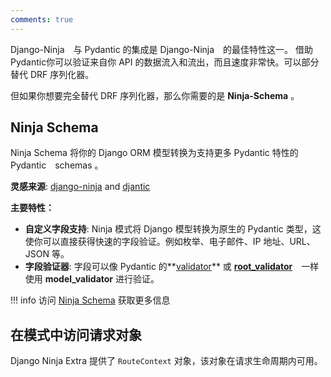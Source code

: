 ```yaml
---
comments: true
---
```

Django-Ninja　与 Pydantic 的集成是 Django-Ninja　的最佳特性这一。
借助 Pydantic你可以验证来自你 API 的数据流入和流出，而且速度非常快。可以部分替代 DRF 序列化器。

但如果你想要完全替代 DRF 序列化器，那么你需要的是 **Ninja-Schema** 。

## Ninja Schema

Ninja Schema 将你的 Django ORM 模型转换为支持更多 Pydantic 特性的　Pydantic　schemas 。

**灵感来源**: [django-ninja](https://django-ninja.cn/) and [djantic](https://jordaneremieff.github.io/djantic/)

**主要特性：**

- **自定义字段支持**: Ninja 模式将 Django 模型转换为原生的 Pydantic 类型，这使你可以直接获得快速的字段验证。例如枚举、电子邮件、IP 地址、URL、JSON 等。
- **字段验证器**: 字段可以像 Pydantic 的**[validator](https://pydantic-docs.helpmanual.io/usage/validators/)** 或 **[root_validator](https://pydantic-docs.helpmanual.io/usage/validators/)**　一样使用 **model_validator** 进行验证。

!!! info
    访问 [Ninja Schema](https://pypi.org/project/ninja-schema/) 获取更多信息

## 在模式中访问请求对象
Django Ninja Extra 提供了 `RouteContext` 对象，该对象在请求生命周期内可用。
